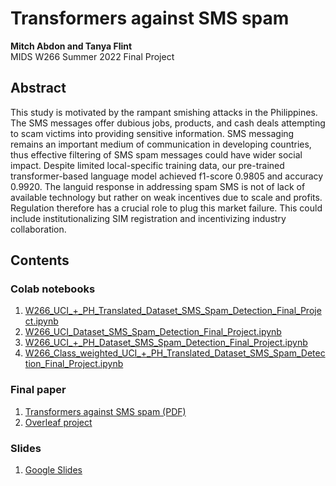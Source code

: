 # Transformers against SMS spam
**Mitch Abdon and Tanya Flint**  
MIDS W266 Summer 2022 Final Project

## Abstract
This study is motivated by the rampant smishing attacks in the Philippines. The SMS messages offer dubious jobs, products, and cash deals attempting to scam victims into providing sensitive information. SMS messaging remains an important medium of communication in developing countries, thus effective filtering of SMS spam messages could have wider social impact. Despite limited local-specific training data, our pre-trained transformer-based language model achieved f1-score 0.9805 and accuracy 0.9920. The languid response in addressing spam SMS is not of lack of available technology but rather on weak incentives due to scale and profits. Regulation therefore has a crucial role to plug this market failure. This could include institutionalizing SIM registration and incentivizing industry collaboration. 

## Contents
### Colab notebooks
1. [W266_UCI_+_PH_Translated_Dataset_SMS_Spam_Detection_Final_Project.ipynb](https://colab.research.google.com/drive/1AyFMlb8DHwZBN2WB5Qy-iPnPM3uqMwdE?usp=sharing)
2. [W266_UCI_Dataset_SMS_Spam_Detection_Final_Project.ipynb](https://colab.research.google.com/drive/1Dqy5qz4MVGE6pvp9J2kLcO_WV1yAX93Q?usp=sharing)
3. [W266_UCI_+_PH_Dataset_SMS_Spam_Detection_Final_Project.ipynb](https://colab.research.google.com/drive/1N1Jcndxd43u8gta9e8S1eSydPIxn6voK?usp=sharing)
4. [W266_Class_weighted_UCI_+_PH_Translated_Dataset_SMS_Spam_Detection_Final_Project.ipynb](https://colab.research.google.com/drive/1EG4zmyLo-XDOYC_J-PJg5jS7DRw8Jcnl?usp=sharing)

### Final paper 
1. [Transformers against SMS spam (PDF)](https://github.com/mitchabdon/w266-spam-sms/blob/main/docs/W266_Transformers%20against%20spam_MA_TF.pdf)
2. [Overleaf project](https://www.overleaf.com/project/62a55b574128ad7c73c9464d)

### Slides
1. [Google Slides](https://docs.google.com/presentation/d/1YKZcB275VV0OC-8QDzN0WFX70CH-UGy5JslP6zyG3x0/edit?usp=sharing)
